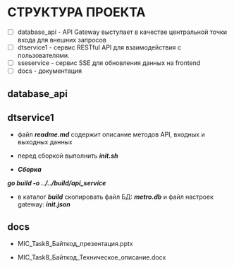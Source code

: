 # СТРУКТУРА ПРОЕКТА

- [ ] database_api - API Gateway выступает в качестве центральной точки входа для внешних запросов
- [ ] dtservice1 - сервис RESTful API для взаимодействия с пользователями.
- [ ] sseservice - сервис SSE для обновления данных на frontend
- [ ] docs - документация

## database_api

## dtservice1

- файл ***readme.md*** содержит описание методов API, входных и выходных данных

- перед сборкой выполнить ***init.sh***

- ***Сборка***

***go build -o ../../build/api_service***

- в каталог ***build*** скопировать файл БД: ***metro.db*** и файл настроек gateway: ***init.json***

## docs

- MIC_Task8_Байткод_презентация.pptx

- MIC_Task8_Байткод_Техническое_описание.docx
